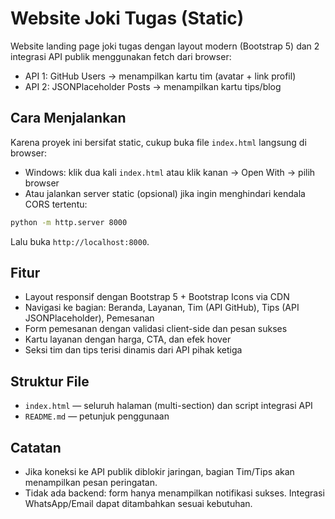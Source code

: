 # Website Joki Tugas (Static)

Website landing page joki tugas dengan layout modern (Bootstrap 5) dan 2 integrasi API publik menggunakan fetch dari browser:

- API 1: GitHub Users → menampilkan kartu tim (avatar + link profil)
- API 2: JSONPlaceholder Posts → menampilkan kartu tips/blog

## Cara Menjalankan

Karena proyek ini bersifat static, cukup buka file `index.html` langsung di browser:

- Windows: klik dua kali `index.html` atau klik kanan → Open With → pilih browser
- Atau jalankan server static (opsional) jika ingin menghindari kendala CORS tertentu:

```bash
python -m http.server 8000
```

Lalu buka `http://localhost:8000`.

## Fitur

- Layout responsif dengan Bootstrap 5 + Bootstrap Icons via CDN
- Navigasi ke bagian: Beranda, Layanan, Tim (API GitHub), Tips (API JSONPlaceholder), Pemesanan
- Form pemesanan dengan validasi client-side dan pesan sukses
- Kartu layanan dengan harga, CTA, dan efek hover
- Seksi tim dan tips terisi dinamis dari API pihak ketiga

## Struktur File

- `index.html` — seluruh halaman (multi-section) dan script integrasi API
- `README.md` — petunjuk penggunaan

## Catatan

- Jika koneksi ke API publik diblokir jaringan, bagian Tim/Tips akan menampilkan pesan peringatan.
- Tidak ada backend: form hanya menampilkan notifikasi sukses. Integrasi WhatsApp/Email dapat ditambahkan sesuai kebutuhan.
